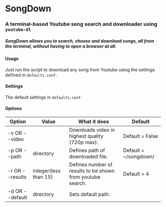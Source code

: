 # SongDown

### A terminal-based Youtube song search and downloader using `youtube-dl`
##### SongDown allows you to search, choose and download songs, all from the terminal, without having to open a browser at all.

#### Usage
Just run the script to download any song from Youtube using the settings defined in `defaults.conf`.

#### Settings
The default settings in `defaults.conf`

#### Options
| Option                                   | Value                 | What it does                                               | Default               |
|------------------------------------------|-----------------------|------------------------------------------------------------|-----------------------|
| -v OR --video                            |                       | Downloads video in highest quality (720p max).       | Default = False       |
| -p OR --path                    | directory             | Defines path of downloaded file.                           | Default = ~/songdown/ |
| -r OR --results  | integer(less than 15) | Defines number of results to be shown from youtube search. | Default = 4           |
| -d OR --default <path>                   | directory             | Sets default path.                                         |                       |
